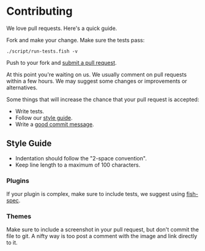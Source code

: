 # Contributing

We love pull requests. Here's a quick guide.

Fork and make your change. Make sure the tests pass:

    ./script/run-tests.fish -v

Push to your fork and [submit a pull request][pr].

At this point you're waiting on us. We usually comment on pull requests within a few hours. We may suggest some changes or improvements or alternatives.

Some things that will increase the chance that your pull request is accepted:

* Write tests.
* Follow our [style guide][style].
* Write a [good commit message][commit].

## Style Guide

* Indentation should follow the "2-space convention".
* Keep line length to a maximum of 100 characters.

### Plugins

If your plugin is complex, make sure to include tests, we suggest using [fish-spec][].

### Themes

Make sure to include a screenshot in your pull request, but don't commit the file to git. A nifty way is too post a comment with the image and link directly to it.


[pr]: https://github.com/oh-my-fish/oh-my-fish/compare/
[fish-spec]: https://github.com/oh-my-fish/oh-my-fish/tree/master/plugins/fish-spec
[commit]: http://tbaggery.com/2008/04/19/a-note-about-git-commit-messages.html
[style]: #style-guide
